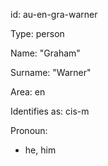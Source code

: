 id: au-en-gra-warner

Type: person

Name: "Graham"

Surname: "Warner"

Area: en

Identifies as: cis-m

Pronoun:
  - he, him

